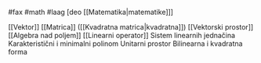 #fax #math #laag [deo [[Matematika|matematike]]]
$\:$

[[Vektor]]
[[Matrica]] ([[Kvadratna matrica|kvadratna]])
[[Vektorski prostor]]
[[Algebra nad poljem]]
[[Linearni operator]]
Sistem linearnih jednačina
Karakteristični i minimalni polinom
Unitarni prostor
Bilinearna i kvadratna forma